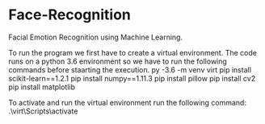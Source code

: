 # Face-Recognition
Facial Emotion Recognition using Machine Learning. 

To run the program we first have to create a virtual environment.
The code runs on a python 3.6 environment so we have to run the following commands before staarting the execution.
 py -3.6 -m venv virt
 pip install scikit-learn==1.2.1
 pip install numpy==1.11.3
 pip install pillow
 pip install cv2
 pip install matplotlib
 
 To activate and run the virtual environment run the following command:
          .\virt\Scripts\activate
